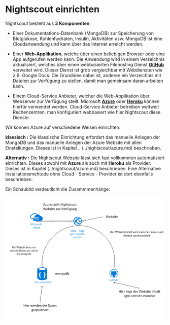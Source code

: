 # Nightscout einrichten

Nightscout besteht aus **3 Komponenten**:

* Einer Dokumentations-Datenbank (MongoDB)  zur Speicherung von Blutglukose, Kohlenhydraten, Insulin, Aktivitäten usw. MongoDB ist eine Cloudanwendung und kann über das Internet erreicht werden.

* Einer **Web-Applikation**, welche über einen beliebigen Browser oder eine App aufgerufen  werden kann. Die Anwendung wird in einem Verzeichnis aktualisiert, welches über einen webbasierten Filehosting Dienst [**GitHub**](https://github.com/) verwaltet wird. Dieser Dienst ist grob vergleichbar mit Webdiensten wie z.B. Google Docs. Die Grundidee dabei ist, anderen ein Verzeichnis mit Dateien zur Verfügung zu stellen, damit man gemeinsam daran arbeiten kann. 

* Einem Cloud-Service Anbieter, welcher die Web-Applikation über Webserver zur Verfügung stellt. Microsoft [**Azure**](https://azure.microsoft.com/de-de/pricing/free-trial/) oder [**Heroku**](https://www.heroku.com/) können hierfür verwendet werden. Cloud-Service Anbieter betreiben weltweit Rechenzentren, man konfiguriert webbasiert wie hier Nightscout
diese Dienste.

Wir können Azure auf verschiedene Weisen einrichten:

**klassisch :** Die klassische Einrichtung erfordert das manuelle Anlegen der MongoDB und das manuelle Anlegen der Azure Website mit allen Einstellungen. Dieses ist in Kapitel .. (../nightscout/azure.md) beschrieben.

**Alternativ :** Die Nightscout Website lässt sich fast vollkommen automatisiert einrichten. Dieses sowohl mit **Azure** als auch mit **Heroku** als Provider. Dieses ist in Kapitel (../nightscout/azure.md) beschrieben.
Eine Alternative Installationsmehtode ohne Cloud - Service - Provider ist dort ebenfalls beschrieben.


Ein Schaubild verdeutlicht die Zusammmenhänge:

![nightscout scheme](../images/nightscout_scheme.jpg)







